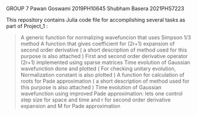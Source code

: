 GROUP 7 
Pawan Goswami   2019PH10645 
Shubham Basera  2021PHS7223

This repository contains Julia code file for accomplishing several tasks as part of Project_1 :  

> A generic function for normalizing wavefuncion that uses Simpson 1/3 method
> A function that gives coefficient for (2r+1) expansion of second order derivative 
( a short description of method used for this purpose is also attached )
> First and second order derivative operator (2r+1) implemented using sparse matrices
> Time evolution of Gaussian wavefunction done and plotted
( For checking unitary evolution, Normalization constant is also plotted )
> A function for calculation of roots for Pade approximation 
( a short description of method used for this purpose is also attached )
> Time evolution of Gaussian wavefunction using improved Pade approximation:
lets one control step size for space and time and r for second order derivative expansion and M for Pade approximation

